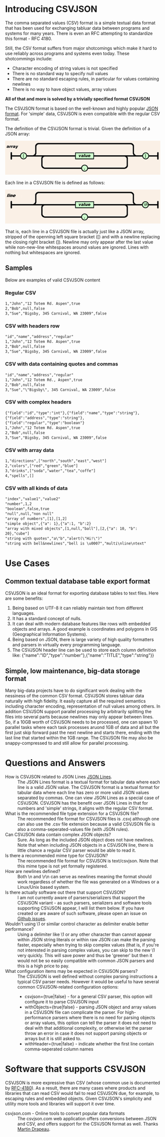 # Introducing CSVJSON

The comma separated values (CSV) format is a simple textual data format that has been used for exchanging tabluar data between programs and systems for many years. There is even an RFC attempting to standardize this format - RFC 4180. 

Still, the CSV format suffers from major shotcomings which make it hard to use reliably across programs and systems even today. These shotcommings include:

* Character encoding of string values is not specified
* There is no standard way to specify null values
* There are no standard escaping rules, in particular for values containing newlines
* There is no way to have object values, array values

**All of that and more is solved by a trivially specified format CSVJSON**

The CSVJSON format is based on the well-known and highly popular [JSON format](http://json.org "The JSON format definition"). For 'simple' data,  CSVJSON is even compatible with the regular CSV format. 

The definition of the CSVJSON format is trivial. Given the definition of a JSON array:

![Reference to the JSON array definition](json-array.png)

Each line in a CSVJSON file is defined as follows:

![The JSON array definition without left bracket and with newline replacing right bracket](csvjson-line.png)

That is, each line in a CSVJSON file is actually just like a JSON array, stripped of the openning left square bracket ([) and with a newline replacing the closing right bracket (]). Newline may only appear after the last value while non-new-line whitespaces around values are ignored. Lines with nothing but whitespaces are ignored.


## Samples
Below are examples of valid CSVJSON content

### Regular CSV
```
1,"John","12 Totem Rd. Aspen",true
2,"Bob",null,false
3,"Sue","Bigsby, 345 Carnival, WA 23009",false
```

### CSV with headers row
```
"id","name","address","regular"
1,"John","12 Totem Rd. Aspen",true
2,"Bob",null,false
3,"Sue","Bigsby, 345 Carnival, WA 23009",false
```

### CSV with data containing quotes and commas
```
"id","name","address","regular"
1,"John","12 Totem Rd., Aspen",true
2,"Bob",null,false
3,"Sue","\"Bigsby\", 345 Carnival, WA 23009",false
```

### CSV with complex headers
```
{"field":"id","type":"int"},{"field":"name","type":"string"},{"field":"address","type":"string"},{"field":"regular","type":"boolean"}
1,"John","12 Totem Rd. Aspen",true
2,"Bob",null,false
3,"Sue","Bigsby, 345 Carnival, WA 23009",false
```	

### CSV with array data
```
1,"directions",["north","south","east","west"]
2,"colors",["red","green","blue"]
3,"drinks",["soda","water","tea","coffe"]
4,"spells",[]
```	

### CSV with all kinds of data
```
"index","value1","value2"
"number",1,2
"boolean",false,true
"null",null,"non null"
"array of numbers",[1],[1,2]
"simple object",{"a": 1},{"a":1, "b":2}
"array with mixed objects",[1,null,"ball"],[2,{"a": 10, "b": 20},"cube"]
"string with quotes","a\"b","alert(\"Hi!\")"
"string with bell&newlines","bell is \u0007","multi\nline\ntext"
```

# Use Cases

## Common textual database table export format

CSVJSON is an ideal format for exporting database tables to text files. Here are some benefits:
1. Being based on UTF-8 it can reliably maintain text from different languages.
2. It has a standard concept of nulls.
3. It can deal with modern database features like rows with embedded objects and arrays. A good example is coordinates and polygons in GIS (Geographical Information Systems).
4. Being based on JSON, there is large variety of high quality formatters and parsers in virtually every programming language.
5. The CSVJSON header line can be used to store each column definition like: {"name":"ID","type":"number"},{"name":"TITLE","type":"string"}}

## Simple, low maintenance, big-data storage format

Many big-data projects have to do significant work dealing with the nessiness of the common CSV format. CSVJSON stores tabluar data naturally with high fidelity. It easily capture all the required semantics including character encoding, representation of null values among others. In addition CSVJSON support parallel processing by arbitrarily splitting the files into several parts because newlines may only appear between lines. So, if a 10GB worth of CSVJSON needs to be processed, one can spawn 10 parallel tasks where each task processes aruond 1GB of data and all but the first just skip forward past the next newline and starts there, ending with the last line that started within the 1GB range. The CSVJSON file may also be snappy-compressed to and still allow for parallel processing.

# Questions and Answers

<dl>
<dt>How is CSVJSON related to JSON Lines <A HREF="http://jsonlines.org/" TITLE="The JSONLINES format definition">JSON Lines</A>.</dt>
<dd>The JSON Lines format is a textual format for tabular data where each line is a valid JSON value. The CSVJSON format is a textual format for tabular data where each line has zero or more valid JSON values separated by commas. One can view JSON Lines as a special case of CSVJSON. CSVJSON has the benefit over JSON Lines in that for numbers and 'simple' strings, it aligns with the regular CSV format.</dd>

<dt>What is the recommended file type extension for a CSVJSON file?</dt>
<dd>The recommended file format for CSVJSON files is .csvj although one can also use the .csv file extension because a valid CSVJSON file is also a comma-seperated-values file (with JSON rules). </dd>

<dt>Can CSVJSON data contain complex JSON objects?</dt>
<dd>Sure. As long as the included JSON object does not have newlines. Note that when including JSON objects in a CSVJSON line, there is little chance a regular CSV parser would be able to read it.</dd>

<dt>Is there a recommended mime type for CSVJSON?</dt>
<dd>The recommended file format for CSVJSON is text/csvjson. Note that this mime type is not yet formally registered.</dd>
	
<dt>How are newlines defined?</dt>
<dd>Both \n and \r\n can serve as newlines meaning the format should work regardless of whether the file was generated on a Windows or a Linux/Unix based system.</dd>

<dt>Is there actually software out there that support CSVJSON?</dt>
<dd>I am not currently aware of parsers/serializers that support the CSVJSON variant - as such parsers, serializers and  software tools supporting CSVJSON appear, I will list them below. If you have created or are aware of such software, please open an issue on <a href="https://github.com/DrorHarari/csvjson/issues">Github issues</a>.</dd>

<dt>Wouldn't using \1 or similar control character as delimiter enable better performance?</dt>
<dd>Using a delimiter like \1 or any other character than cannot appear within JSON string literals or within raw JSON can make the parsing faster, especially when trying to skip complex values (that is, if you're not interested in parsing complex values, you can skip to the new \1 very quickly. This will save power and thus be 'greener' but then it would not be so easily compatible with common JSON parsers and this is a high price to pay.</dd>

<dt>What configuration items may be expected in CSVJSON parsers?</dt>
<dd>The CSVJSON is well defined without complex parsing instructions a typical CSV parser needs. However it would be useful to have several common CSVJSON-related configuration options:
<ul>
<li>csvjson={true|false} - for a general CSV parser, this option will configure it to parse CSVJSON input</li>
<li>withObjects={true|false} - parsing JSON object and array values in a CSVJSON file can complicate the parser. For high-performance parsers where there is no need for parsing objects or array values, this option can tell the parser it does not need to deal with that additional complexity, or otherwise let the parser throw an error in case it does not support parsing objects or arrays but it is still asked to.</li>
<li>withHeader={true|false} - indicate whether the first line contain comma-seperated column names</li>
</ul>
</dd>

</dl>

# Software that supports CSVJSON

CSVJSON is more expressive than CSV (whose common use is documented by [RFC-4180](https://tools.ietf.org/html/rfc4180)). As a result, there are many cases where products and libraries that can read CSV would fail to read CSVJSON due, for example, to escaping rules and embedded objects. Given CSVJSON's simplicity and utility more tools and libraries will support it over time.

<dl>

<dt>csvjson.com - Online tools to convert popular data formats</dt>
<dd>The csvjson.com web application offers conversions between JSON and CSV, and offers support for the CSVJSON format as well. Thanks <a href="https://github.com/martindrapeau">Martin Drapeau</a>.</dd>
</dl>
